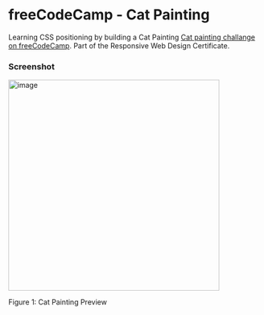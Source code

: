 # freeCodeCamp - Cat Painting

Learning CSS positioning by building a Cat Painting [Cat painting challange on freeCodeCamp](https://www.freecodecamp.org/learn/2022/responsive-web-design/learn-intermediate-css-by-building-a-cat-painting/step-1). Part of the Responsive Web Design Certificate.

### Screenshot

<img width="419" alt="image" src="https://github.com/gab-holik/freeCodeCamp---Cat-painting/assets/97192580/24c6b470-ce94-44fd-99b1-034d1074e5b9">

Figure 1: Cat Painting Preview

